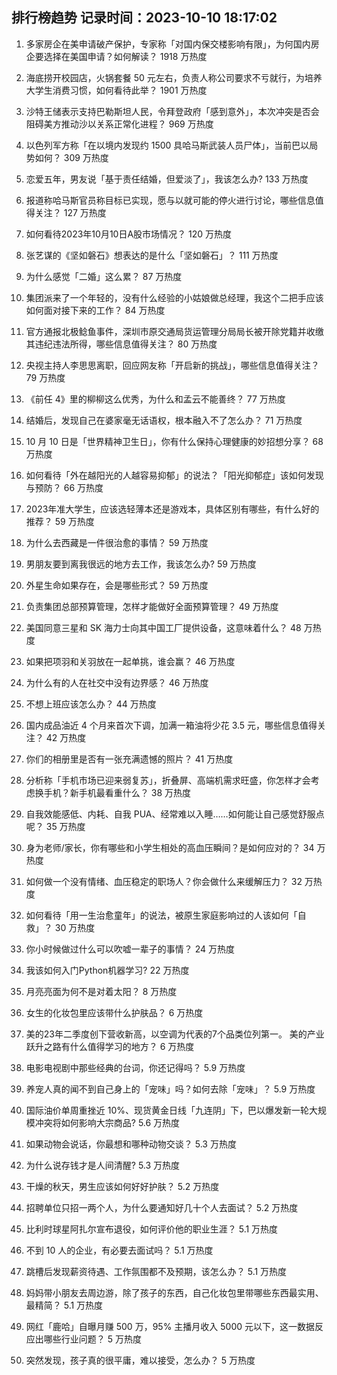 
## 排行榜趋势 记录时间：2023-10-10 18:17:02
  
  1. 多家房企在美申请破产保护，专家称「对国内保交楼影响有限」，为何国内房企要选择在美国申请？如何解读？ 1918 万热度
    
  2. 海底捞开校园店，火锅套餐 50 元左右，负责人称公司要求不亏就行，为培养大学生消费习惯，如何看待此举？ 1901 万热度
    
  3. 沙特王储表示支持巴勒斯坦人民，令拜登政府「感到意外」，本次冲突是否会阻碍美方推动沙以关系正常化进程？ 969 万热度
    
  4. 以色列军方称「在以境内发现约 1500 具哈马斯武装人员尸体」，当前巴以局势如何？ 309 万热度
    
  5. 恋爱五年，男友说「基于责任结婚，但爱淡了」，我该怎么办? 133 万热度
    
  6. 报道称哈马斯官员称目标已实现，愿与以就可能的停火进行讨论，哪些信息值得关注？ 127 万热度
    
  7. 如何看待2023年10月10日A股市场情况？ 120 万热度
    
  8. 张艺谋的《坚如磐石》想表达的是什么「坚如磐石」？ 111 万热度
    
  9. 为什么感觉「二婚」这么累？ 87 万热度
    
  10. 集团派来了一个年轻的，没有什么经验的小姑娘做总经理，我这个二把手应该如何面对接下来的工作？ 84 万热度
    
  11. 官方通报北极鲶鱼事件，深圳市原交通局货运管理分局局长被开除党籍并收缴其违纪违法所得，哪些信息值得关注？ 80 万热度
    
  12. 央视主持人李思思离职，回应网友称「开启新的挑战」，哪些信息值得关注？ 79 万热度
    
  13. 《前任 4》里的柳柳这么优秀，为什么和孟云不能善终？ 77 万热度
    
  14. 结婚后，发现自己在婆家毫无话语权，根本融入不了怎么办？ 71 万热度
    
  15. 10 月 10 日是「世界精神卫生日」，你有什么保持心理健康的妙招想分享？ 68 万热度
    
  16. 如何看待「外在越阳光的人越容易抑郁」的说法？「阳光抑郁症」该如何发现与预防？ 66 万热度
    
  17. 2023年准大学生，应该选轻薄本还是游戏本，具体区别有哪些，有什么好的推荐？ 59 万热度
    
  18. 为什么去西藏是一件很治愈的事情？ 59 万热度
    
  19. 男朋友要到离我很远的地方去工作，我该怎么办? 59 万热度
    
  20. 外星生命如果存在，会是哪些形式？ 59 万热度
    
  21. 负责集团总部预算管理，怎样才能做好全面预算管理？ 49 万热度
    
  22. 美国同意三星和 SK 海力士向其中国工厂提供设备，这意味着什么？ 48 万热度
    
  23. 如果把项羽和关羽放在一起单挑，谁会赢？ 46 万热度
    
  24. 为什么有的人在社交中没有边界感？ 46 万热度
    
  25. 不想上班应该怎么办？ 44 万热度
    
  26. 国内成品油近 4 个月来首次下调，加满一箱油将少花 3.5 元，哪些信息值得关注？ 42 万热度
    
  27. 你们的相册里是否有一张充满遗憾的照片？ 41 万热度
    
  28. 分析称「手机市场已迎来弱复苏」，折叠屏、高端机需求旺盛，你怎样才会考虑换手机？新手机最看重什么？ 38 万热度
    
  29. 自我效能感低、内耗、自我 PUA、经常难以入睡……如何能让自己感觉舒服点呢？ 35 万热度
    
  30. 身为老师/家长，你有哪些和小学生相处的高血压瞬间？是如何应对的？ 34 万热度
    
  31. 如何做一个没有情绪、血压稳定的职场人？你会做什么来缓解压力？ 32 万热度
    
  32. 如何看待「用一生治愈童年」的说法，被原生家庭影响过的人该如何「自救」？ 30 万热度
    
  33. 你小时候做过什么可以吹嘘一辈子的事情？ 24 万热度
    
  34. 我该如何入门Python机器学习? 22 万热度
    
  35. 月亮亮面为何不是对着太阳？ 8 万热度
    
  36. 女生的化妆包里应该带什么护肤品？ 6 万热度
    
  37. 美的23年二季度创下营收新高，以空调为代表的7个品类位列第一。 美的产业跃升之路有什么值得学习的地方？ 6 万热度
    
  38. 电影电视剧中那些经典的台词，你还记得吗？ 5.9 万热度
    
  39. 养宠人真的闻不到自己身上的「宠味」吗？如何去除「宠味」？ 5.9 万热度
    
  40. 国际油价单周重挫近 10%、现货黄金日线「九连阴」下，巴以爆发新一轮大规模冲突将如何影响大宗商品? 5.6 万热度
    
  41. 如果动物会说话，你最想和哪种动物交谈？ 5.3 万热度
    
  42. 为什么说存钱才是人间清醒? 5.3 万热度
    
  43. 干燥的秋天，男生应该如何好好护肤？ 5.2 万热度
    
  44. 招聘单位只招一两个人，为什么要通知好几十个人去面试？ 5.2 万热度
    
  45. 比利时球星阿扎尔宣布退役，如何评价他的职业生涯？ 5.1 万热度
    
  46. 不到 10 人的企业，有必要去面试吗？ 5.1 万热度
    
  47. 跳槽后发现薪资待遇、工作氛围都不及预期，该怎么办？ 5.1 万热度
    
  48. 妈妈带小朋友去周边游，除了孩子的东西，自己化妆包里带哪些东西最实用、最精简？ 5.1 万热度
    
  49. 网红「鹿哈」自曝月赚 500 万，95% 主播月收入 5000 元以下，这一数据反应出哪些行业问题？ 5 万热度
    
  50. 突然发现，孩子真的很平庸，难以接受，怎么办？ 5 万热度
    